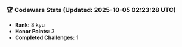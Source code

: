 ### 🏆 Codewars Stats (Updated: 2025-10-05 02:23:28 UTC)

- **Rank:** 8 kyu
- **Honor Points:** 3
- **Completed Challenges:** 1
